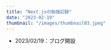 ```yaml
---
title: "Next.jsの勉強記録"
date: "2023-02-19"
thumbnail: "/images/thumbnail03.jpeg"
---
```


- 2023/02/19：ブログ開設
